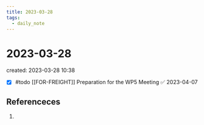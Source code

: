```yaml
---
title: 2023-03-28
tags:
  - daily_note
---
```


# 2023-03-28
created: 2023-03-28 10:38

- [x] #todo [[FOR-FREIGHT]] Preparation for the WP5 Meeting ✅ 2023-04-07


## Referenceces
1. 